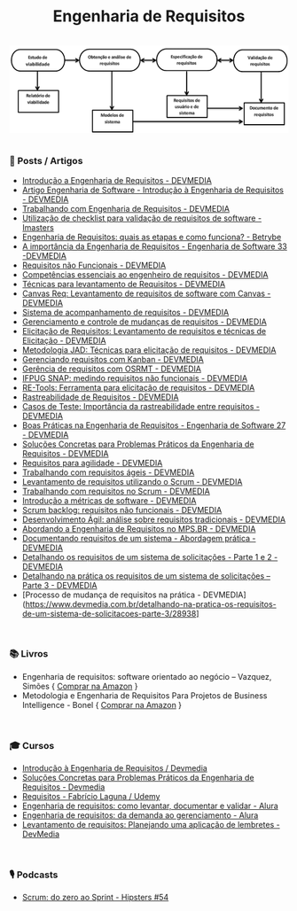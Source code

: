 <div align="center">

  # Engenharia de Requisitos
  
  <br>
  
  <img src="images/Processo-de-Engenharia-de-Requisitos-adaptado-de-SOMMERVILLE.png" min-width="700px" width="700px" align="center" alt="image">
  
</div>

<br>

### 📰 Posts / Artigos

+ [Introdução a Engenharia de Requisitos - DEVMEDIA](https://www.devmedia.com.br/introducao-a-engenharia-de-requisitos/29454)
+ [Artigo Engenharia de Software - Introdução à Engenharia de Requisitos - DEVMEDIA](https://www.devmedia.com.br/artigo-engenharia-de-software-introducao-a-engenharia-de-requisitos/8034)
+ [Trabalhando com Engenharia de Requisitos - DEVMEDIA](https://www.devmedia.com.br/trabalhando-com-engenharia-de-requisitos/30207) 
+ [Utilização de checklist para validação de requisitos de software - Imasters](https://imasters.com.br/devsecops/utilizacao-de-checklist-para-validacao-de-requisitos-de-software)
+ [Engenharia de Requisitos: quais as etapas e como funciona? - Betrybe](https://blog.betrybe.com/tecnologia/engenharia-de-requisitos-tudo-sobre/)
+ [A importância da Engenharia de Requisitos - Engenharia de Software 33 -DEVMEDIA](https://www.devmedia.com.br/a-importancia-da-engenharia-de-requisitos-engenharia-de-software-33/19305)
+ [Requisitos não Funcionais - DEVMEDIA](https://www.devmedia.com.br/artigo-engenharia-de-software-3-requisitos-nao-funcionais/9525)
+ [Competências essenciais ao engenheiro de requisitos - DEVMEDIA](https://www.devmedia.com.br/competencias-essenciais-ao-engenheiro-de-requisitos/34193)
+ [Técnicas para levantamento de Requisitos - DEVMEDIA](https://www.devmedia.com.br/tecnicas-para-levantamento-de-requisitos/9151)
+ [Canvas Req: Levantamento de requisitos de software com Canvas - DEVMEDIA](https://www.devmedia.com.br/canvas-req-levantamento-de-requisitos-de-software-com-canvas/33991)
+ [Sistema de acompanhamento de requisitos - DEVMEDIA](https://www.devmedia.com.br/sistema-de-acompanhamento-de-requisitos/25368)
+ [Gerenciamento e controle de mudanças de requisitos - DEVMEDIA](https://www.devmedia.com.br/gerenciamento-e-controle-de-mudancas-de-requisitos/32278)
+ [Elicitação de Requisitos: Levantamento de requisitos e técnicas de Elicitação - DEVMEDIA](https://www.devmedia.com.br/elicitacao-de-requisitos-levantamento-de-requisitos-e-tecnicas-de-elicitacao/31872)
+ [Metodologia JAD: Técnicas para elicitação de requisitos - DEVMEDIA](https://www.devmedia.com.br/metodologia-jad-tecnicas-para-elicitacao-de-requisitos/34192)
+ [Gerenciando requisitos com Kanban - DEVMEDIA](https://www.devmedia.com.br/gerenciando-requisitos-com-kanban/27250)
+ [Gerência de requisitos com OSRMT - DEVMEDIA](https://www.devmedia.com.br/gerencia-de-requisitos-com-osrmt/32707)
+ [IFPUG SNAP: medindo requisitos não funcionais - DEVMEDIA](https://www.devmedia.com.br/ifpug-snap-medindo-requisitos-nao-funcionais/30204)
+ [RE-Tools: Ferramenta para elicitação de requisitos - DEVMEDIA](https://www.devmedia.com.br/re-tools-ferramenta-para-elicitacao-de-requisitos/31990)
+ [Rastreabilidade de Requisitos - DEVMEDIA](https://www.devmedia.com.br/rastreabilidade-de-requisitos/25978)
+ [Casos de Teste: Importância da rastreabilidade entre requisitos - DEVMEDIA](https://www.devmedia.com.br/casos-de-teste-importancia-da-rastreabilidade-entre-requisitos/30524)
+ [Boas Práticas na Engenharia de Requisitos - Engenharia de Software 27 - DEVMEDIA](https://www.devmedia.com.br/boas-praticas-na-engenharia-de-requisitos-engenharia-de-software-27/17740)
+ [Soluções Concretas para Problemas Práticos da Engenharia de Requisitos - DEVMEDIA](https://www.devmedia.com.br/solucoes-concretas-para-problemas-praticos-da-engenharia-de-requisitos/12820)
+ [Requisitos para agilidade - DEVMEDIA](https://www.devmedia.com.br/requisitos-para-agilidade/23340)
+ [Trabalhando com requisitos ágeis - DEVMEDIA](https://www.devmedia.com.br/trabalhando-com-requisitos-ageis/28047)
+ [Levantamento de requisitos utilizando o Scrum - DEVMEDIA](https://www.devmedia.com.br/levantamento-de-requisitos-utilizando-o-scrum/33222)
+ [Trabalhando com requisitos no Scrum - DEVMEDIA](https://www.devmedia.com.br/trabalhando-com-requisitos-no-scrum/33899)
+ [Introdução a métricas de software - DEVMEDIA](https://www.devmedia.com.br/introducao-a-metricas-de-software/36856)
+ [Scrum backlog: requisitos não funcionais - DEVMEDIA](https://www.devmedia.com.br/scrum-backlog-requisitos-nao-funcionais/30203)
+ [Desenvolvimento Ágil: análise sobre requisitos tradicionais - DEVMEDIA](https://www.devmedia.com.br/desenvolvimento-agil-analise-sobre-requisitos-tradicionais/30202)
+ [Abordando a Engenharia de Requisitos no MPS.BR - DEVMEDIA](https://www.devmedia.com.br/abordando-a-engenharia-de-requisitos-no-mps-br/24099)
+ [Documentando requisitos de um sistema - Abordagem prática - DEVMEDIA](https://www.devmedia.com.br/documentando-requisitos-de-um-sistema-abordagem-pratica/29302)
+ [Detalhando os requisitos de um sistema de solicitações - Parte 1 e 2 - DEVMEDIA](https://www.devmedia.com.br/detalhando-os-requisitos-de-um-sistema-de-solicitacoes-parte-1-e-2/28199)
+ [Detalhando na prática os requisitos de um sistema de solicitações – Parte 3 - DEVMEDIA](https://www.devmedia.com.br/detalhando-na-pratica-os-requisitos-de-um-sistema-de-solicitacoes-parte-3/28938)
+ [Processo de mudança de requisitos na prática - DEVMEDIA](https://www.devmedia.com.br/detalhando-na-pratica-os-requisitos-de-um-sistema-de-solicitacoes-parte-3/28938]
<br>

### 📚 Livros
 
+ Engenharia de requisitos: software orientado ao negócio – Vazquez, Simões { [Comprar na Amazon](https://www.amazon.com.br/Engenharia-Requisitos-Software-Orientado-Neg%C3%B3cio/dp/8574527904/ref=asc_df_8574527904/?tag=googleshopp00-20&linkCode=df0&hvadid=379685898225&hvpos=&hvnetw=g&hvrand=6856855941388331578&hvpone=&hvptwo=&hvqmt=&hvdev=c&hvdvcmdl=&hvlocint=&hvlocphy=1001634&hvtargid=pla-398225629438&psc=1) }
+ Metodologia e Engenharia de Requisitos Para Projetos de Business Intelligence - Bonel { [Comprar na Amazon](https://www.amazon.com.br/Metodologia-Engenharia-Requisitos-Projetos-Intelligence/dp/6500177622/ref=sr_1_2?keywords=engenharia+de+requisitos&qid=1658769379&s=books&sprefix=engenharia+de+requis%2Cstripbooks%2C215&sr=1-2&ufe=app_do%3Aamzn1.fos.fcd6d665-32ba-4479-9f21-b774e276a678) }


<br>

### 🎓 Cursos

+ [Introdução à Engenharia de Requisitos / Devmedia](https://www.devmedia.com.br/curso/introducao-a-engenharia-de-requisitos/132)
+ [Soluções Concretas para Problemas Práticos da Engenharia de Requisitos - Devmedia](https://www.devmedia.com.br/curso/solucoes-concretas-para-problemas-praticos-da-engenharia-de-requisitos/308)
+ [Requisitos - Fabrício Laguna / Udemy](https://www.udemy.com/course/requisitos/#instructor-1)
+ [Engenharia de requisitos: como levantar, documentar e validar - Alura](https://www.alura.com.br/curso-online-engenharia-requisitos)
+ [Engenharia de requisitos: da demanda ao gerenciamento - Alura](https://www.alura.com.br/curso-online-engenharia-requisitos-demanda-gerenciamento)
+ [Levantamento de requisitos: Planejando uma aplicação de lembretes - DevMedia](https://www.devmedia.com.br/curso/curso-levantamento-requisitos/2123)

<br>
  
### 🎙️ Podcasts

+ [Scrum: do zero ao Sprint - Hipsters #54](https://cursos.alura.com.br/hipsterstech-scrum-do-zero-ao-sprint-hipsters-54-a532)
